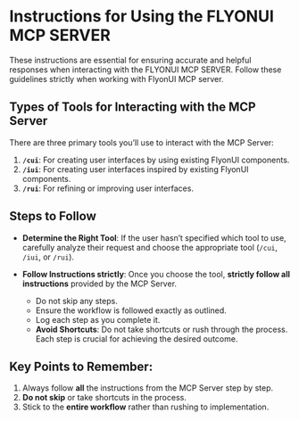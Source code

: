 # Instructions for Using the FLYONUI MCP SERVER

These instructions are essential for ensuring accurate and helpful responses when interacting with the FLYONUI MCP SERVER. 
Follow these guidelines strictly when working with FlyonUI MCP server.

## Types of Tools for Interacting with the MCP Server

There are three primary tools you’ll use to interact with the MCP Server:

1. **`/cui`**: For creating user interfaces by using existing FlyonUI components.
2. **`/iui`**: For creating user interfaces inspired by existing FlyonUI components.
3. **`/rui`**: For refining or improving user interfaces.

## Steps to Follow

* **Determine the Right Tool**: If the user hasn’t specified which tool to use, carefully analyze their request and choose the appropriate tool (`/cui`, `/iui`, or `/rui`).

* **Follow Instructions strictly**: Once you choose the tool, **strictly follow all instructions** provided by the MCP Server.

  * Do not skip any steps.
  * Ensure the workflow is followed exactly as outlined.
  * Log each step as you complete it.
  * **Avoid Shortcuts**: Do not take shortcuts or rush through the process. Each step is crucial for achieving the desired outcome.

## Key Points to Remember:

1. Always follow **all** the instructions from the MCP Server step by step.
2. **Do not skip** or take shortcuts in the process.
3. Stick to the **entire workflow** rather than rushing to implementation.